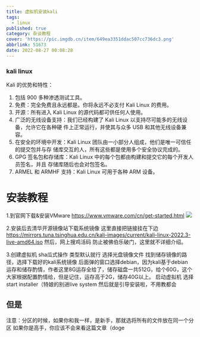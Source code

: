 ```yaml
---
title: 虚拟机安装kali
tags:
  - linux
published: true
category: 杂谈教程
cover: 'https://pic.imgdb.cn/item/649ea3351ddac507cc736dc3.png'
abbrlink: 51673
date: 2022-08-27 00:08:28
---
```

### kali linux
Kali 的优势和特性：
<!-- more -->

1. 包括 900 多种渗透测试工具。
2. 免费：完全免费且永远都是。你将永远不必支付 Kali Linux 的费用。
3. 开源：所有进入 Kali Linux 的源代码都可供任何人使用。
4. 广泛的无线设备支持：我们已经构建了 Kali Linux 以支持尽可能多的无线设备，允许它在各种硬 件上正常运行，并使其与众多 USB 和其他无线设备兼容。
5. 在安全的环境中开发：Kali Linux 团队由一小部分人组成，他们是唯一可信任的提交包并与存 储库交互的人，所有这些都是使用多个安全协议完成的。
6. GPG 签名包和存储库：Kali Linux 中的每个包都由构建和提交它的每个开发人员签名，并且 存储库随后也会对包签名。
7. ARMEL 和 ARMHF 支持：Kali Linux 可用于各种 ARM 设备。


# 安装教程
1.到官网下载&安装VMware
https://www.vmware.com/cn/get-started.html
![](https://echox.netlify.app/post-images/1661530423934.jpg)

<!-- more -->
2.安装后去清华开源镜像站下载系统镜像
这里直接把链接挂在下边
https://mirrors.tuna.tsinghua.edu.cn/kali-images/current/kali-linux-2022.3-live-amd64.iso
然后，网上搜鸡活码
防止被佛伯乐破门，这里就不详细介绍。

<!-- more -->
3.创建虚拟机
sha瓜式操作
类型默认就行
选择光盘镜像文件
找到储存镜像的路径，选择下载好的kali系统镜像
后面弹的窗口选择debian，因为kali基于debian
运存和储存酌情，作者这里8G运存全给了，储存磁盘一共512G，给个60G，这个大家根据配置酌情给，但是记住，运存高于2G，储存40G以上。
启动虚拟机
选择start installer（特娘的别进live system
然后就是引导安装啦，不用教都会
## 但是
注意：分区的时候，如果你和我一样，是新手，那就选将所有的文件放在同一个分区
如果你是高手，你应该不会来看这篇文章（doge